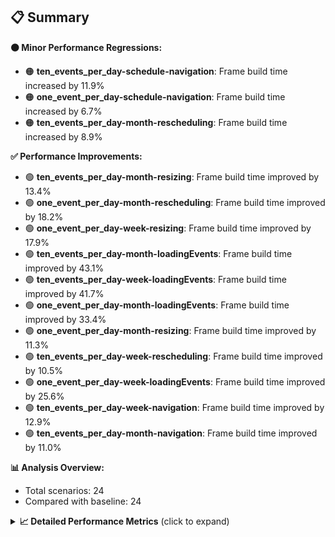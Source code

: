 ## 📋 Summary

**🟠 Minor Performance Regressions:**
- 🟠 **ten_events_per_day-schedule-navigation**: Frame build time increased by 11.9%
- 🟠 **one_event_per_day-schedule-navigation**: Frame build time increased by 6.7%
- 🟠 **ten_events_per_day-month-rescheduling**: Frame build time increased by 8.9%

**✅ Performance Improvements:**
- 🟢 **ten_events_per_day-month-resizing**: Frame build time improved by 13.4%
- 🟢 **one_event_per_day-month-rescheduling**: Frame build time improved by 18.2%
- 🟢 **one_event_per_day-week-resizing**: Frame build time improved by 17.9%
- 🟢 **ten_events_per_day-month-loadingEvents**: Frame build time improved by 43.1%
- 🟢 **ten_events_per_day-week-loadingEvents**: Frame build time improved by 41.7%
- 🟢 **one_event_per_day-month-loadingEvents**: Frame build time improved by 33.4%
- 🟢 **one_event_per_day-month-resizing**: Frame build time improved by 11.3%
- 🟢 **ten_events_per_day-week-rescheduling**: Frame build time improved by 10.5%
- 🟢 **one_event_per_day-week-loadingEvents**: Frame build time improved by 25.6%
- 🟢 **ten_events_per_day-week-navigation**: Frame build time improved by 12.9%
- 🟢 **ten_events_per_day-month-navigation**: Frame build time improved by 11.0%

**📊 Analysis Overview:**
- Total scenarios: 24
- Compared with baseline: 24

<details>
<summary><strong>📈 Detailed Performance Metrics</strong> (click to expand)</summary>

#### one_event_per_day-month-loadingEvents

| Metric | Current | Baseline | Change | Status |
|--------|---------|----------|--------|--------|
| Average Frame Build Time Millis | 2.49ms | 3.75ms | -1.25ms (-33.4%) | 🟢 |
| Worst Frame Build Time Millis | 5.94ms | 7.31ms | -1.37ms (-18.7%) | 🟢 |
| Missed Frame Build Budget Count | 0.0 | 0.0 | +0 (+0.0%) | 🟡 |
| Average Frame Rasterizer Time Millis | 2.59ms | 2.37ms | +0.22ms (+9.2%) | 🟠 |
| Missed Frame Rasterizer Budget Count | 0.0 | 0.0 | +0 (+0.0%) | 🟡 |
| New Gen Gc Count | 0.5 | 0.0 | +0 (+0.0%) | 🟡 |
| Old Gen Gc Count | 1.5 | 1.5 | +0 (+0.0%) | 🟡 |

#### one_event_per_day-month-navigation

| Metric | Current | Baseline | Change | Status |
|--------|---------|----------|--------|--------|
| Average Frame Build Time Millis | 4.46ms | 4.54ms | -0.08ms (-1.8%) | 🟡 |
| Worst Frame Build Time Millis | 16.39ms | 17.88ms | -1.49ms (-8.3%) | 🟢 |
| Missed Frame Build Budget Count | 0.5 | 0.75 | -0 (-33.3%) | 🟢 |
| Average Frame Rasterizer Time Millis | 3.97ms | 4.06ms | -0.09ms (-2.2%) | 🟡 |
| Missed Frame Rasterizer Budget Count | 0.25 | 0.25 | +0 (+0.0%) | 🟡 |
| New Gen Gc Count | 3.0 | 4.5 | -2 (-33.3%) | 🟢 |
| Old Gen Gc Count | 2.5 | 3.5 | -1 (-28.6%) | 🟢 |

#### one_event_per_day-month-rescheduling

| Metric | Current | Baseline | Change | Status |
|--------|---------|----------|--------|--------|
| Average Frame Build Time Millis | 0.67ms | 0.82ms | -0.15ms (-18.2%) | 🟢 |
| Worst Frame Build Time Millis | 4.05ms | 8.76ms | -4.70ms (-53.7%) | 🟢 |
| Missed Frame Build Budget Count | 0.0 | 0.0 | +0 (+0.0%) | 🟡 |
| Average Frame Rasterizer Time Millis | 2.93ms | 7.22ms | -4.29ms (-59.4%) | 🟢 |
| Missed Frame Rasterizer Budget Count | 0.25 | 12.25 | -12 (-98.0%) | 🟢 |
| New Gen Gc Count | 3.5 | 4.0 | -0 (-12.5%) | 🟢 |
| Old Gen Gc Count | 2.0 | 3.0 | -1 (-33.3%) | 🟢 |

#### one_event_per_day-month-resizing

| Metric | Current | Baseline | Change | Status |
|--------|---------|----------|--------|--------|
| Average Frame Build Time Millis | 0.60ms | 0.68ms | -0.08ms (-11.3%) | 🟢 |
| Worst Frame Build Time Millis | 3.99ms | 4.54ms | -0.55ms (-12.1%) | 🟢 |
| Missed Frame Build Budget Count | 0.0 | 0.0 | +0 (+0.0%) | 🟡 |
| Average Frame Rasterizer Time Millis | 6.00ms | 10.44ms | -4.44ms (-42.5%) | 🟢 |
| Missed Frame Rasterizer Budget Count | 2.0 | 1.5 | +0 (+33.3%) | 🔴 |
| New Gen Gc Count | 1.0 | 1.0 | +0 (+0.0%) | 🟡 |
| Old Gen Gc Count | 2.0 | 2.0 | +0 (+0.0%) | 🟡 |

#### one_event_per_day-schedule-loadingEvents

| Metric | Current | Baseline | Change | Status |
|--------|---------|----------|--------|--------|
| Average Frame Build Time Millis | 9.31ms | 10.16ms | -0.85ms (-8.4%) | 🟢 |
| Worst Frame Build Time Millis | 26.74ms | 29.29ms | -2.55ms (-8.7%) | 🟢 |
| Missed Frame Build Budget Count | 1.0 | 1.0 | +0 (+0.0%) | 🟡 |
| Average Frame Rasterizer Time Millis | 2.90ms | 3.34ms | -0.44ms (-13.2%) | 🟢 |
| Missed Frame Rasterizer Budget Count | 0.0 | 0.0 | +0 (+0.0%) | 🟡 |
| New Gen Gc Count | 1.5 | 2.0 | -0 (-25.0%) | 🟢 |
| Old Gen Gc Count | 1.5 | 2.0 | -0 (-25.0%) | 🟢 |

#### one_event_per_day-schedule-navigation

| Metric | Current | Baseline | Change | Status |
|--------|---------|----------|--------|--------|
| Average Frame Build Time Millis | 6.83ms | 6.40ms | +0.43ms (+6.7%) | 🟠 |
| Worst Frame Build Time Millis | 14.42ms | 11.67ms | +2.75ms (+23.5%) | 🔴 |
| Missed Frame Build Budget Count | 0.25 | 0.0 | +0 (+0.0%) | 🟡 |
| Average Frame Rasterizer Time Millis | 3.35ms | 3.57ms | -0.22ms (-6.2%) | 🟢 |
| Missed Frame Rasterizer Budget Count | 0.0 | 0.0 | +0 (+0.0%) | 🟡 |
| New Gen Gc Count | 6.0 | 8.0 | -2 (-25.0%) | 🟢 |
| Old Gen Gc Count | 2.0 | 4.0 | -2 (-50.0%) | 🟢 |

#### one_event_per_day-schedule-rescheduling

| Metric | Current | Baseline | Change | Status |
|--------|---------|----------|--------|--------|
| Average Frame Build Time Millis | 1.99ms | 2.12ms | -0.13ms (-6.0%) | 🟢 |
| Worst Frame Build Time Millis | 24.60ms | 26.39ms | -1.79ms (-6.8%) | 🟢 |
| Missed Frame Build Budget Count | 1.75 | 1.0 | +1 (+75.0%) | 🔴 |
| Average Frame Rasterizer Time Millis | 3.06ms | 6.22ms | -3.16ms (-50.8%) | 🟢 |
| Missed Frame Rasterizer Budget Count | 0.0 | 7.5 | -8 (-100.0%) | 🟢 |
| New Gen Gc Count | 10.0 | 8.0 | +2 (+25.0%) | 🔴 |
| Old Gen Gc Count | 4.0 | 4.0 | +0 (+0.0%) | 🟡 |

#### one_event_per_day-week-loadingEvents

| Metric | Current | Baseline | Change | Status |
|--------|---------|----------|--------|--------|
| Average Frame Build Time Millis | 0.79ms | 1.07ms | -0.27ms (-25.6%) | 🟢 |
| Worst Frame Build Time Millis | 2.06ms | 2.00ms | +0.06ms (+2.9%) | 🟠 |
| Missed Frame Build Budget Count | 0.0 | 0.0 | +0 (+0.0%) | 🟡 |
| Average Frame Rasterizer Time Millis | 3.88ms | 2.20ms | +1.68ms (+76.1%) | 🔴 |
| Missed Frame Rasterizer Budget Count | 0.25 | 0.0 | +0 (+0.0%) | 🟡 |
| New Gen Gc Count | 0.0 | 0.0 | +0 (+0.0%) | 🟡 |
| Old Gen Gc Count | 0.5 | 0.5 | +0 (+0.0%) | 🟡 |

#### one_event_per_day-week-navigation

| Metric | Current | Baseline | Change | Status |
|--------|---------|----------|--------|--------|
| Average Frame Build Time Millis | 2.78ms | 2.81ms | -0.03ms (-1.2%) | 🟡 |
| Worst Frame Build Time Millis | 9.01ms | 10.99ms | -1.98ms (-18.0%) | 🟢 |
| Missed Frame Build Budget Count | 0.0 | 0.0 | +0 (+0.0%) | 🟡 |
| Average Frame Rasterizer Time Millis | 3.25ms | 3.47ms | -0.21ms (-6.2%) | 🟢 |
| Missed Frame Rasterizer Budget Count | 0.25 | 0.25 | +0 (+0.0%) | 🟡 |
| New Gen Gc Count | 4.0 | 6.0 | -2 (-33.3%) | 🟢 |
| Old Gen Gc Count | 3.5 | 4.0 | -0 (-12.5%) | 🟢 |

#### one_event_per_day-week-rescheduling

| Metric | Current | Baseline | Change | Status |
|--------|---------|----------|--------|--------|
| Average Frame Build Time Millis | 0.63ms | 0.64ms | -0.01ms (-1.1%) | 🟡 |
| Worst Frame Build Time Millis | 2.63ms | 5.41ms | -2.78ms (-51.3%) | 🟢 |
| Missed Frame Build Budget Count | 0.0 | 0.0 | +0 (+0.0%) | 🟡 |
| Average Frame Rasterizer Time Millis | 3.31ms | 4.73ms | -1.42ms (-30.0%) | 🟢 |
| Missed Frame Rasterizer Budget Count | 1.25 | 2.0 | -1 (-37.5%) | 🟢 |
| New Gen Gc Count | 3.0 | 4.0 | -1 (-25.0%) | 🟢 |
| Old Gen Gc Count | 3.5 | 3.0 | +0 (+16.7%) | 🔴 |

#### one_event_per_day-week-resizing

| Metric | Current | Baseline | Change | Status |
|--------|---------|----------|--------|--------|
| Average Frame Build Time Millis | 0.60ms | 0.74ms | -0.13ms (-17.9%) | 🟢 |
| Worst Frame Build Time Millis | 2.15ms | 3.20ms | -1.05ms (-32.7%) | 🟢 |
| Missed Frame Build Budget Count | 0.0 | 0.0 | +0 (+0.0%) | 🟡 |
| Average Frame Rasterizer Time Millis | 2.42ms | 9.07ms | -6.65ms (-73.3%) | 🟢 |
| Missed Frame Rasterizer Budget Count | 0.0 | 4.25 | -4 (-100.0%) | 🟢 |
| New Gen Gc Count | 0.5 | 1.0 | -0 (-50.0%) | 🟢 |
| Old Gen Gc Count | 0.5 | 2.0 | -2 (-75.0%) | 🟢 |

#### one_event_per_day-week-scrolling

| Metric | Current | Baseline | Change | Status |
|--------|---------|----------|--------|--------|
| Average Frame Build Time Millis | 1.87ms | 1.80ms | +0.07ms (+4.0%) | 🟠 |
| Worst Frame Build Time Millis | 4.47ms | 4.44ms | +0.03ms (+0.6%) | 🟠 |
| Missed Frame Build Budget Count | 0.0 | 0.0 | +0 (+0.0%) | 🟡 |
| Average Frame Rasterizer Time Millis | 3.77ms | 5.16ms | -1.39ms (-26.9%) | 🟢 |
| Missed Frame Rasterizer Budget Count | 0.25 | 0.5 | -0 (-50.0%) | 🟢 |
| New Gen Gc Count | 4.0 | 5.0 | -1 (-20.0%) | 🟢 |
| Old Gen Gc Count | 1.5 | 2.0 | -0 (-25.0%) | 🟢 |

#### ten_events_per_day-month-loadingEvents

| Metric | Current | Baseline | Change | Status |
|--------|---------|----------|--------|--------|
| Average Frame Build Time Millis | 6.24ms | 10.96ms | -4.73ms (-43.1%) | 🟢 |
| Worst Frame Build Time Millis | 22.93ms | 48.88ms | -25.96ms (-53.1%) | 🟢 |
| Missed Frame Build Budget Count | 5.25 | 6.25 | -1 (-16.0%) | 🟢 |
| Average Frame Rasterizer Time Millis | 4.58ms | 5.79ms | -1.21ms (-20.9%) | 🟢 |
| Missed Frame Rasterizer Budget Count | 0.0 | 0.0 | +0 (+0.0%) | 🟡 |
| New Gen Gc Count | 10.5 | 11.5 | -1 (-8.7%) | 🟢 |
| Old Gen Gc Count | 7.5 | 6.0 | +2 (+25.0%) | 🔴 |

#### ten_events_per_day-month-navigation

| Metric | Current | Baseline | Change | Status |
|--------|---------|----------|--------|--------|
| Average Frame Build Time Millis | 10.87ms | 12.22ms | -1.35ms (-11.0%) | 🟢 |
| Worst Frame Build Time Millis | 38.17ms | 54.53ms | -16.36ms (-30.0%) | 🟢 |
| Missed Frame Build Budget Count | 4.0 | 3.25 | +1 (+23.1%) | 🔴 |
| Average Frame Rasterizer Time Millis | 5.56ms | 5.84ms | -0.28ms (-4.7%) | 🟡 |
| Missed Frame Rasterizer Budget Count | 0.0 | 0.0 | +0 (+0.0%) | 🟡 |
| New Gen Gc Count | 8.0 | 9.0 | -1 (-11.1%) | 🟢 |
| Old Gen Gc Count | 6.5 | 6.5 | +0 (+0.0%) | 🟡 |

#### ten_events_per_day-month-rescheduling

| Metric | Current | Baseline | Change | Status |
|--------|---------|----------|--------|--------|
| Average Frame Build Time Millis | 1.66ms | 1.52ms | +0.14ms (+8.9%) | 🟠 |
| Worst Frame Build Time Millis | 11.85ms | 14.82ms | -2.97ms (-20.0%) | 🟢 |
| Missed Frame Build Budget Count | 0.0 | 0.0 | +0 (+0.0%) | 🟡 |
| Average Frame Rasterizer Time Millis | 5.65ms | 8.38ms | -2.74ms (-32.6%) | 🟢 |
| Missed Frame Rasterizer Budget Count | 1.25 | 8.5 | -7 (-85.3%) | 🟢 |
| New Gen Gc Count | 6.0 | 6.0 | +0 (+0.0%) | 🟡 |
| Old Gen Gc Count | 3.0 | 2.0 | +1 (+50.0%) | 🔴 |

#### ten_events_per_day-month-resizing

| Metric | Current | Baseline | Change | Status |
|--------|---------|----------|--------|--------|
| Average Frame Build Time Millis | 1.36ms | 1.57ms | -0.21ms (-13.4%) | 🟢 |
| Worst Frame Build Time Millis | 10.68ms | 11.82ms | -1.14ms (-9.7%) | 🟢 |
| Missed Frame Build Budget Count | 0.0 | 0.0 | +0 (+0.0%) | 🟡 |
| Average Frame Rasterizer Time Millis | 5.39ms | 11.90ms | -6.51ms (-54.7%) | 🟢 |
| Missed Frame Rasterizer Budget Count | 0.75 | 4.0 | -3 (-81.2%) | 🟢 |
| New Gen Gc Count | 1.5 | 2.0 | -0 (-25.0%) | 🟢 |
| Old Gen Gc Count | 2.0 | 2.0 | +0 (+0.0%) | 🟡 |

#### ten_events_per_day-schedule-loadingEvents

| Metric | Current | Baseline | Change | Status |
|--------|---------|----------|--------|--------|
| Average Frame Build Time Millis | 5.91ms | 5.86ms | +0.05ms (+0.9%) | 🟠 |
| Worst Frame Build Time Millis | 26.73ms | 31.99ms | -5.26ms (-16.5%) | 🟢 |
| Missed Frame Build Budget Count | 4.25 | 4.0 | +0 (+6.2%) | 🟠 |
| Average Frame Rasterizer Time Millis | 3.10ms | 3.48ms | -0.38ms (-11.0%) | 🟢 |
| Missed Frame Rasterizer Budget Count | 0.0 | 0.0 | +0 (+0.0%) | 🟡 |
| New Gen Gc Count | 13.5 | 14.0 | -0 (-3.6%) | 🟡 |
| Old Gen Gc Count | 7.0 | 7.5 | -0 (-6.7%) | 🟢 |

#### ten_events_per_day-schedule-navigation

| Metric | Current | Baseline | Change | Status |
|--------|---------|----------|--------|--------|
| Average Frame Build Time Millis | 23.29ms | 20.82ms | +2.48ms (+11.9%) | 🔴 |
| Worst Frame Build Time Millis | 47.41ms | 46.44ms | +0.97ms (+2.1%) | 🟠 |
| Missed Frame Build Budget Count | 10.5 | 8.75 | +2 (+20.0%) | 🔴 |
| Average Frame Rasterizer Time Millis | 3.27ms | 3.54ms | -0.27ms (-7.6%) | 🟢 |
| Missed Frame Rasterizer Budget Count | 0.0 | 0.0 | +0 (+0.0%) | 🟡 |
| New Gen Gc Count | 19.0 | 21.5 | -2 (-11.6%) | 🟢 |
| Old Gen Gc Count | 11.0 | 10.5 | +0 (+4.8%) | 🟠 |

#### ten_events_per_day-schedule-rescheduling

| Metric | Current | Baseline | Change | Status |
|--------|---------|----------|--------|--------|
| Average Frame Build Time Millis | 1.05ms | 1.03ms | +0.02ms (+1.6%) | 🟠 |
| Worst Frame Build Time Millis | 18.30ms | 20.09ms | -1.79ms (-8.9%) | 🟢 |
| Missed Frame Build Budget Count | 0.5 | 0.75 | -0 (-33.3%) | 🟢 |
| Average Frame Rasterizer Time Millis | 5.08ms | 6.61ms | -1.53ms (-23.2%) | 🟢 |
| Missed Frame Rasterizer Budget Count | 4.0 | 8.25 | -4 (-51.5%) | 🟢 |
| New Gen Gc Count | 6.0 | 6.0 | +0 (+0.0%) | 🟡 |
| Old Gen Gc Count | 4.5 | 5.5 | -1 (-18.2%) | 🟢 |

#### ten_events_per_day-week-loadingEvents

| Metric | Current | Baseline | Change | Status |
|--------|---------|----------|--------|--------|
| Average Frame Build Time Millis | 1.34ms | 2.29ms | -0.96ms (-41.7%) | 🟢 |
| Worst Frame Build Time Millis | 7.19ms | 10.02ms | -2.83ms (-28.3%) | 🟢 |
| Missed Frame Build Budget Count | 0.0 | 0.0 | +0 (+0.0%) | 🟡 |
| Average Frame Rasterizer Time Millis | 3.73ms | 4.46ms | -0.72ms (-16.2%) | 🟢 |
| Missed Frame Rasterizer Budget Count | 0.25 | 0.25 | +0 (+0.0%) | 🟡 |
| New Gen Gc Count | 2.0 | 4.0 | -2 (-50.0%) | 🟢 |
| Old Gen Gc Count | 2.5 | 4.0 | -2 (-37.5%) | 🟢 |

#### ten_events_per_day-week-navigation

| Metric | Current | Baseline | Change | Status |
|--------|---------|----------|--------|--------|
| Average Frame Build Time Millis | 7.89ms | 9.05ms | -1.17ms (-12.9%) | 🟢 |
| Worst Frame Build Time Millis | 29.95ms | 40.49ms | -10.54ms (-26.0%) | 🟢 |
| Missed Frame Build Budget Count | 1.5 | 3.0 | -2 (-50.0%) | 🟢 |
| Average Frame Rasterizer Time Millis | 5.37ms | 6.18ms | -0.81ms (-13.2%) | 🟢 |
| Missed Frame Rasterizer Budget Count | 0.0 | 0.0 | +0 (+0.0%) | 🟡 |
| New Gen Gc Count | 8.5 | 12.0 | -4 (-29.2%) | 🟢 |
| Old Gen Gc Count | 6.0 | 6.0 | +0 (+0.0%) | 🟡 |

#### ten_events_per_day-week-rescheduling

| Metric | Current | Baseline | Change | Status |
|--------|---------|----------|--------|--------|
| Average Frame Build Time Millis | 1.13ms | 1.27ms | -0.13ms (-10.5%) | 🟢 |
| Worst Frame Build Time Millis | 4.40ms | 5.52ms | -1.11ms (-20.2%) | 🟢 |
| Missed Frame Build Budget Count | 0.0 | 0.0 | +0 (+0.0%) | 🟡 |
| Average Frame Rasterizer Time Millis | 5.27ms | 11.85ms | -6.58ms (-55.6%) | 🟢 |
| Missed Frame Rasterizer Budget Count | 0.0 | 12.75 | -13 (-100.0%) | 🟢 |
| New Gen Gc Count | 4.5 | 5.0 | -0 (-10.0%) | 🟢 |
| Old Gen Gc Count | 1.0 | 2.0 | -1 (-50.0%) | 🟢 |

#### ten_events_per_day-week-resizing

| Metric | Current | Baseline | Change | Status |
|--------|---------|----------|--------|--------|
| Average Frame Build Time Millis | 1.07ms | 1.11ms | -0.04ms (-3.5%) | 🟡 |
| Worst Frame Build Time Millis | 4.22ms | 4.53ms | -0.31ms (-6.9%) | 🟢 |
| Missed Frame Build Budget Count | 0.0 | 0.0 | +0 (+0.0%) | 🟡 |
| Average Frame Rasterizer Time Millis | 5.23ms | 10.74ms | -5.52ms (-51.3%) | 🟢 |
| Missed Frame Rasterizer Budget Count | 0.0 | 0.5 | -0 (-100.0%) | 🟢 |
| New Gen Gc Count | 0.5 | 0.5 | +0 (+0.0%) | 🟡 |
| Old Gen Gc Count | 0.5 | 0.5 | +0 (+0.0%) | 🟡 |

#### ten_events_per_day-week-scrolling

| Metric | Current | Baseline | Change | Status |
|--------|---------|----------|--------|--------|
| Average Frame Build Time Millis | 1.69ms | 1.75ms | -0.06ms (-3.7%) | 🟡 |
| Worst Frame Build Time Millis | 3.05ms | 4.68ms | -1.64ms (-35.0%) | 🟢 |
| Missed Frame Build Budget Count | 0.0 | 0.0 | +0 (+0.0%) | 🟡 |
| Average Frame Rasterizer Time Millis | 6.16ms | 6.65ms | -0.49ms (-7.3%) | 🟢 |
| Missed Frame Rasterizer Budget Count | 0.0 | 0.0 | +0 (+0.0%) | 🟡 |
| New Gen Gc Count | 8.0 | 8.0 | +0 (+0.0%) | 🟡 |
| Old Gen Gc Count | 2.5 | 1.5 | +1 (+66.7%) | 🔴 |

</details>

